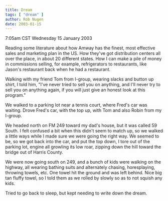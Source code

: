 ```yaml
---
title: Dream
tags: [ "dream" ]
author: Rob Nugen
date: 2003-01-15
---
```


<p class=date>7:05am CST Wednesday 15 January 2003</p>

<p class=dream>Reading some literature about how Amway has the finest,
most effective sales and marketing plan in the US. How they've got
distribution centers all over the place, in about 20 different states.
How I can make a pile of money in commissions selling, for example,
refrigerators to restaurants, like Jason's restaurant back when he had
a restaurant.</p>

<p class=dream>Walking with my friend Tom from I-group, wearing slacks
and button up shirt, I told him, "I've never tried to sell you on
anything, and I'll never try to sell you on anything again, if you
will just give an honest look at this program."</p>

<p class=dream>We walked to a parking lot near a tennis court, where
Fred's car was waiting.  Drove Fred's car, with the top up, with Tom
and also Robin from my I-group.</p>

<p class=dream>We headed north on FM 249 toward my dad's house, but it
was called 59 South.  I felt confused a bit when this didn't seem to
match up, so we walked a little ways while I made sure we were going
the right way.  We seemed to be, so we got back into the car, and put
the top down,  I tore out of the parking lot, engine all growling its
low roar, zipping down the hill toward the bridge out of Harris
County.</p>

<p class=dream>We were now going south on 249, and a bunch of kids
were walking on the highway, all wearing bathing suits and alternately
chasing, horesplaying, throwing towels, etc.  One towel hit the ground
and was left behind.  Nice big tan fluffy towel, so I told them as we
rolled by slowly so as to not squish any kids.</p>

<p>Tried to go back to sleep, but kept needing to write down the
dream.</p>

